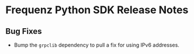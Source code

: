 # Frequenz Python SDK Release Notes

## Bug Fixes

- Bump the `grpclib` dependency to pull a fix for using IPv6 addresses.
